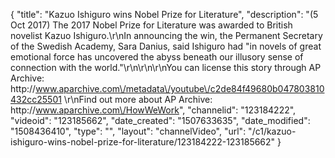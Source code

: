 {
    "title": "Kazuo Ishiguro wins Nobel Prize for Literature",
    "description": "(5 Oct 2017) The 2017 Nobel Prize for Literature was awarded to British novelist Kazuo Ishiguro.\r\nIn announcing the win, the Permanent Secretary of the Swedish Academy, Sara Danius, said Ishiguro had \"in novels of great emotional force has uncovered the abyss beneath our illusory sense of connection with the world.\"\r\n\r\n\r\nYou can license this story through AP Archive: http:\/\/www.aparchive.com\/metadata\/youtube\/c2de84f49680b047803810432cc25501 \r\nFind out more about AP Archive: http:\/\/www.aparchive.com\/HowWeWork",
    "channelid": "123184222",
    "videoid": "123185662",
    "date_created": "1507633635",
    "date_modified": "1508436410",
    "type": "",
    "layout": "channelVideo",
    "url": "\/c1\/kazuo-ishiguro-wins-nobel-prize-for-literature\/123184222-123185662"
}